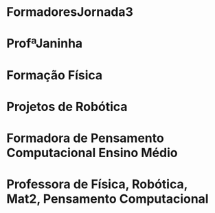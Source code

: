 # FormadoresJornada3
# ProfªJaninha
# Formação Física
# Projetos de Robótica
# Formadora de Pensamento Computacional Ensino Médio
# Professora de Física, Robótica, Mat2, Pensamento Computacional
